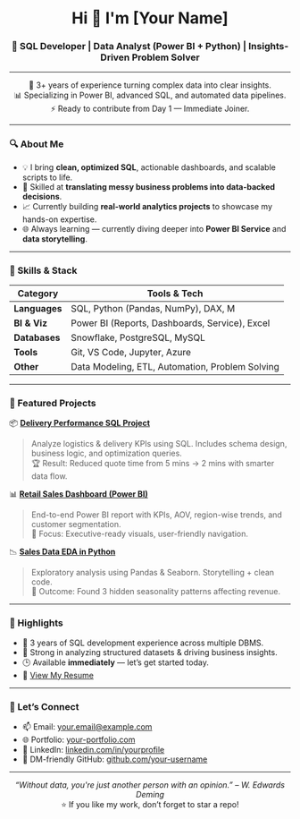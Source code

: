 <h1 align="center">Hi 👋 I'm [Your Name]</h1>
<h3 align="center">🚀 SQL Developer | Data Analyst (Power BI + Python) | Insights-Driven Problem Solver</h3>

---

<p align="center">
🎯 3+ years of experience turning complex data into clear insights. <br>
📊 Specializing in Power BI, advanced SQL, and automated data pipelines. <br>
⚡ Ready to contribute from Day 1 — Immediate Joiner.
</p>

---

### 🔍 About Me

- 💡 I bring **clean, optimized SQL**, actionable dashboards, and scalable scripts to life.
- 🔄 Skilled at **translating messy business problems into data-backed decisions**.
- 📈 Currently building **real-world analytics projects** to showcase my hands-on expertise.
- 🌐 Always learning — currently diving deeper into **Power BI Service** and **data storytelling**.

---

### 💼 Skills & Stack

| Category     | Tools & Tech |
|--------------|--------------|
| **Languages** | SQL, Python (Pandas, NumPy), DAX, M |
| **BI & Viz**  | Power BI (Reports, Dashboards, Service), Excel |
| **Databases** | Snowflake, PostgreSQL, MySQL |
| **Tools**     | Git, VS Code, Jupyter, Azure |
| **Other**     | Data Modeling, ETL, Automation, Problem Solving |

---

### 🚀 Featured Projects

📦 **[Delivery Performance SQL Project](https://github.com/your-username/delivery-performance-sql)**  
> Analyze logistics & delivery KPIs using SQL. Includes schema design, business logic, and optimization queries.  
🏆 Result: Reduced quote time from 5 mins → 2 mins with smarter data flow.

📊 **[Retail Sales Dashboard (Power BI)](https://github.com/your-username/retail-powerbi-dashboard)**  
> End-to-end Power BI report with KPIs, AOV, region-wise trends, and customer segmentation.  
🎯 Focus: Executive-ready visuals, user-friendly navigation.

📉 **[Sales Data EDA in Python](https://github.com/your-username/sales-data-eda-python)**  
> Exploratory analysis using Pandas & Seaborn. Storytelling + clean code.  
🧠 Outcome: Found 3 hidden seasonality patterns affecting revenue.

---

### 📌 Highlights

- 🔎 3 years of SQL development experience across multiple DBMS.
- 🧠 Strong in analyzing structured datasets & driving business insights.
- 🕒 Available **immediately** — let’s get started today.
- 📝 [View My Resume](https://github.com/your-username/your-username/raw/main/resume.pdf)

---

### 🤝 Let’s Connect

- 📫 Email: your.email@example.com  
- 🌐 Portfolio: [your-portfolio.com](https://your-portfolio.com)  
- 💼 LinkedIn: [linkedin.com/in/yourprofile](https://linkedin.com/in/yourprofile)  
- 💬 DM-friendly GitHub: [github.com/your-username](https://github.com/your-username)

---

<p align="center">
  <i>“Without data, you're just another person with an opinion.” – W. Edwards Deming</i><br>
  ⭐ If you like my work, don’t forget to star a repo!
</p>
